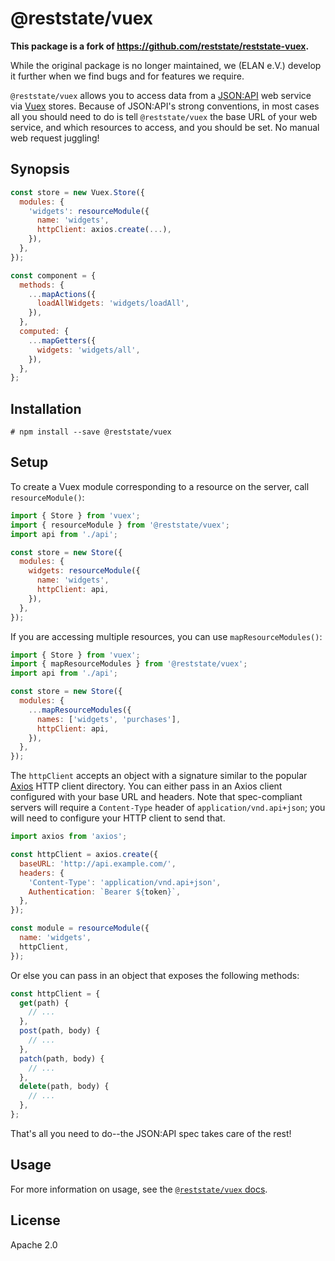 # @reststate/vuex

**This package is a fork of https://github.com/reststate/reststate-vuex.**

While the original package is no longer maintained, we (ELAN e.V.) develop it further when we find bugs and for features we require.

`@reststate/vuex` allows you to access data from a [JSON:API](http://jsonapi.org/) web service via [Vuex](https://vuex.vuejs.org/) stores. Because of JSON:API's strong conventions, in most cases all you should need to do is tell `@reststate/vuex` the base URL of your web service, and which resources to access, and you should be set. No manual web request juggling!

## Synopsis

```javascript
const store = new Vuex.Store({
  modules: {
    'widgets': resourceModule({
      name: 'widgets',
      httpClient: axios.create(...),
    }),
  },
});

const component = {
  methods: {
    ...mapActions({
      loadAllWidgets: 'widgets/loadAll',
    }),
  },
  computed: {
    ...mapGetters({
      widgets: 'widgets/all',
    }),
  },
};
```

## Installation

```
# npm install --save @reststate/vuex
```

## Setup

To create a Vuex module corresponding to a resource on the server, call `resourceModule()`:

```javascript
import { Store } from 'vuex';
import { resourceModule } from '@reststate/vuex';
import api from './api';

const store = new Store({
  modules: {
    widgets: resourceModule({
      name: 'widgets',
      httpClient: api,
    }),
  },
});
```

If you are accessing multiple resources, you can use `mapResourceModules()`:

```javascript
import { Store } from 'vuex';
import { mapResourceModules } from '@reststate/vuex';
import api from './api';

const store = new Store({
  modules: {
    ...mapResourceModules({
      names: ['widgets', 'purchases'],
      httpClient: api,
    }),
  },
});
```

The `httpClient` accepts an object with a signature similar to the popular [Axios](https://github.com/axios/axios) HTTP client directory. You can either pass in an Axios client configured with your base URL and headers. Note that spec-compliant servers will require a `Content-Type` header of `application/vnd.api+json`; you will need to configure your HTTP client to send that.

```javascript
import axios from 'axios';

const httpClient = axios.create({
  baseURL: 'http://api.example.com/',
  headers: {
    'Content-Type': 'application/vnd.api+json',
    Authentication: `Bearer ${token}`,
  },
});

const module = resourceModule({
  name: 'widgets',
  httpClient,
});
```

Or else you can pass in an object that exposes the following methods:

```javascript
const httpClient = {
  get(path) {
    // ...
  },
  post(path, body) {
    // ...
  },
  patch(path, body) {
    // ...
  },
  delete(path, body) {
    // ...
  },
};
```

That's all you need to do--the JSON:API spec takes care of the rest!

## Usage

For more information on usage, see the [`@reststate/vuex` docs](https://vuex.reststate.codingitwrong.com).

## License

Apache 2.0
